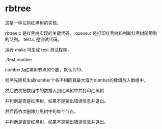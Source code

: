 # rbtree
这是一种左斜红黑树的实现。

rbtree.c 是红黑树实现的关键代码。
queue.c 是打印红黑树和判断红黑树所用到的队列。
test.c 是测试代码。

运行 make 可生成 test 测试程序，

./test number

number为红黑树节点的个数，默认为10，

程序先随机生成number个各不相同且最大值为number的数值放入数组中，

然后依次把数组中的数插入到红黑树中并打印红黑树

并判断是否是红黑树，如果不是输出错误信息并退出。

然后再依次删除红黑树中的每个节点，

并判断是否是红黑树，如果不是输出错误信息并退出。




